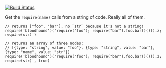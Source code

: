 [![Build Status](https://secure.travis-ci.org/thejh/node-bloodhound.png?branch=master)](http://travis-ci.org/thejh/node-bloodhound?branch=master)

Get the `require(name)` calls from a string of code. Really all of them.

    // returns ["foo", "bar"], no `str` because it's not a string!
    require('bloodhound')('require("foo"); require("bar").foo.bar()()().z; require(str)')
    
    // returns an array of three nodes:
    // [{type: "string", value: "foo"}, {type: "string", value: "bar"}, {type: "name", value: "str"}]
    require('bloodhound')('require("foo"); require("bar").foo.bar()()().z; require(str)', true)
